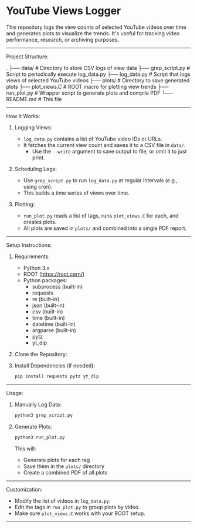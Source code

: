 # YouTube Views Logger

This repository logs the view counts of selected YouTube videos over time and generates plots to visualize the trends. It's useful for tracking video performance, research, or archiving purposes.

---------------------------------------------------------------------

Project Structure:

.
├── data/             # Directory to store CSV logs of view data
├── grep_script.py    # Script to periodically execute log_data.py
├── log_data.py       # Script that logs views of selected YouTube videos
├── plots/            # Directory to save generated plots
├── plot_views.C      # ROOT macro for plotting view trends
├── run_plot.py       # Wrapper script to generate plots and compile PDF
└── README.md         # This file

---------------------------------------------------------------------

How It Works:

1. Logging Views:
   - `log_data.py` contains a list of YouTube video IDs or URLs.
   - It fetches the current view count and saves it to a CSV file in `data/`.
     - Use the `--write` argument to save output to file, or omit it to just print.

2. Scheduling Logs:
   - Use `grep_script.py` to run `log_data.py` at regular intervals (e.g., using cron).
   - This builds a time series of views over time.

3. Plotting:
   - `run_plot.py` reads a list of tags, runs `plot_views.C` for each, and creates plots.
   - All plots are saved in `plots/` and combined into a single PDF report.

---------------------------------------------------------------------

Setup Instructions:

1. Requirements:
   - Python 3.x
   - ROOT (https://root.cern/)
   - Python packages:
     - subprocess (built-in)
     - requests
     - re (built-in)
     - json (built-in)
     - csv (built-in)
     - time (built-in)
     - datetime (built-in)
     - argparse (built-in)
     - pytz
     - yt_dlp

2. Clone the Repository:

3. Install Dependencies (if needed):
   ```BASH
   pip install requests pytz yt_dlp
   ```

---------------------------------------------------------------------

Usage:

1. Manually Log Data:
   ```BASH
   python3 grep_script.py
   ```

3. Generate Plots:
   ```BASH
   python3 run_plot.py
   ```

   This will:
   - Generate plots for each tag
   - Save them in the `plots/` directory
   - Create a combined PDF of all plots

---------------------------------------------------------------------

Customization:

- Modify the list of videos in `log_data.py`.
- Edit the tags in `run_plot.py` to group plots by video.
- Make sure `plot_views.C` works with your ROOT setup.

---------------------------------------------------------------------
